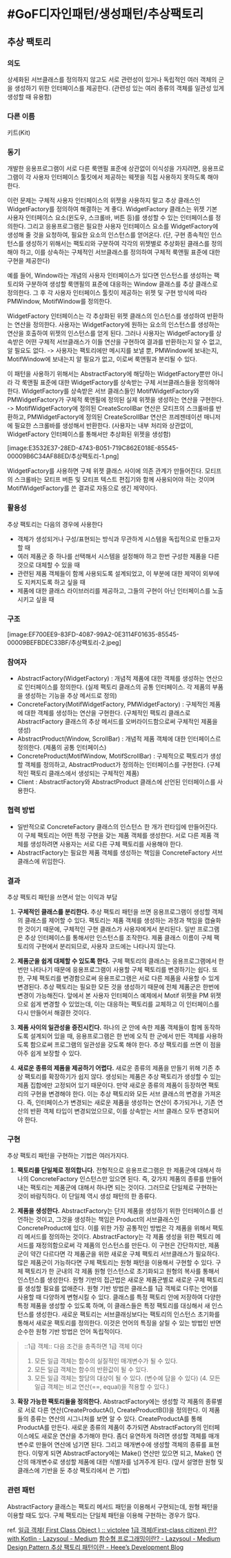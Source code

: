 # #GoF디자인패턴/생성패턴/추상팩토리



## 추상 팩토리

### 의도

상세화된 서브클래스를 정의하지 않고도 서로 관련성이 있거나 독립적인 여러 객체의 군을 생성하기 위한 인터페이스를 제공한다. (관련성 있는 여러 종류의 객체를 일관성 있게 생성할 때 유용함)


### 다른 이름

키트(Kit)


### 동기

개발한 응용프로그램이 서로 다른 룩앤필 표준에 상관없이 이식성을 가지려면, 응용프로그램이 각 사용자 인터페이스 툴킷에서 제공하는 웨젯을 직접 사용하지 못하도록 해야 한다.

이런 문제는 구체적 사용자 인터페이스의 위젯을 사용하지 말고 추상 클래스인 WidgetFactory를 정의하여 해결하는 게 좋다. WidgetFactory 클래스는 위젯 기본 사용자 인터페이스 요소(윈도우, 스크롤바, 버튼 등)를 생성할 수 있는 인터페이스를 정의한다. 그리고 응용프로그램은 필요한 사용자 인터페이스 요소를 WidgetFactory에 생성해 줄 것을 요청하여, 필요한 요소의 인스턴스를 얻어온다. (단, 구현 종속적인 인스턴스를 생성하기 위해서는 팩토리와 구분하여 각각의 위젯별로 추상화된 클래스를 정의해야 하고, 이를 상속하는 구체적인 서브클래스를 정의하여 구체적 룩앤필 표준에 대한 구현을 제공한다)

예를 들어, Window라는 개념의 사용자 인터페이스가 있다면 인스턴스를 생성하는 팩토리와 구분하여 생성할 룩앤필의 표준에 대응하는 Window 클래스를 추상 클래스로 정의한다. 그 후 각 사용자 인터페이스 툴킷이 제공하는 위젯 및 구현 방식에 따라 PMWindow, MotifWindow를 정의한다.

WidgetFactory 인터페이스는 각 추상화된 위젯 클래스의 인스턴스를 생성하여 반환하는 연산을 정의한다. 사용자는 WidgetFactory에 원하는 요소의 인스턴스를 생성하는 연산을 호출하여 위젯의 인스턴스를 얻게 된다. 그러나 사용자는 WidgetFactory를 상속받은 어떤 구체적 서브클래스가 이들 연산을 구현하여 결과를 반환하는지 알 수 없고, 알 필요도 없다.
-> 사용자는 팩토리에만 메시지를 보낼 뿐, PMWindow에 보내는지, MotifWindow에 보내는지 알 필요가 없고, 이로써 룩앤필과 분리될 수 있다.

이 패턴을 사용하기 위해서는 AbstractFactory에 해당하는 WidgetFactory뿐만 아니라 각 룩앤필 표준에 대한 WidgetFactory를 상속받는 구체 서브클래스들을 정의해야 한다. WidgetFactory를 상속받은 서브 클래스들인 MotifWidgetFactory와 PMWidgetFactory가 구체적 룩앤필에 정의된 실제 위젯을 생성하는 연산을 구현한다. 
-> MotifWidgetFactory에 정의된 CreateScrollBar 연산은 모티프의 스크롤바를 반환하고, PMWidgetFactory에 정의된 CreateScrollBar 연산은 프레젠테이션 매니저에 필요한 스크롤바를 생성해서 반환한다. (사용자는 내부 처리와 상관없이, WidgetFactory 인터페이스를 통해서만 추상화된 위젯을 생성함)

[image:E3532E37-28ED-4743-B051-719C862E018E-85545-00009B6C34AF88ED/추상팩토리-1.png]


WidgetFactory를 사용하면 구체 위젯 클래스 사이에 의존 관계가 만들어진다. 모티프의 스크롤바는 모티프 버튼 및 모티프 텍스트 편집기와 함께 사용되어야 하는 것이며 MotifWidgetFactory를 쓴 결과로 자동으로 생긴 제약이다.


### 활용성

추상 팩토리는 다음의 경우에 사용한다

- 객체가 생성되거나 구성/표현되는 방식과 무관하게 시스템을 독립적으로 만들고자 할 때
- 여러 제품군 중 하나를 선택해서 시스템을 설정해야 하고 한번 구성한 제품을 다른 것으로 대체할 수 있을 때
- 관련된 제품 객체들이 함께 사용되도록 설계되었고, 이 부분에 대한 제약이 외부에도 지켜지도록 하고 싶을 때
- 제품에 대한 클래스 라이브러리를 제공하고, 그들의 구현이 아닌 인터페이스를 노출시키고 싶을 때


### 구조

[image:EF700EE9-83FD-4087-99A2-0E3114F01635-85545-00009BEFBDEC33BF/추상팩토리-2.jpeg]


### 참여자

- AbstractFactory(WidgetFactory) : 개념적 제품에 대한 객체를 생성하는 연산으로 인터페이스를 정의한다. (실제 팩토리 클래스의 공통 인터페이스. 각 제품의 부품을 생성하는 기능을 추상 메서드로 정의)
- ConcreteFactory(MotifWidgetFactory, PMWidgetFactory) : 구체적인 제품에 대한 객체를 생성하는 연산을 구현한다. (구체적인 팩토리 클래스로 AbstractFactory 클래스의 추상 메서드를 오버라이드함으로써 구체적인 제품을 생성)
- AbstractProduct(Window, ScrollBar) : 개념적 제품 객체에 대한 인터페이스르 정의한다. (제품의 공통 인터페이스)
- ConcreteProduct(MotifWindow, MotifScrollBar) : 구체적으로 팩토리가 생성할 객체를 정의하고, AbstractProduct가 정의하는 인터페이스를 구현한다. (구체적인 팩토리 클래스에서 생성되는 구체적인 제품)
- Client : AbstractFactory와 AbstractProduct 클래스에 선언된 인터페이스를 사용한다.


### 협력 방법

- 일반적으로 ConcreteFactory 클래스의 인스턴스 한 개가 런타임에 만들어진다. 이 구체 팩토리는 어떤 특정 구현을 갖는 제품 객체를 생성한다. 서로 다른 제품 객체를 생성하려면 사용자는 서로 다른 구체 팩토리를 사용해야 한다.
- AbstractFactory는 필요한 제품 객체를 생성하는 책임을 ConcreteFactory 서브 클래스에 위임한다.


### 결과

추상 팩토리 패턴을 쓰면서 얻는 이익과 부담

1. **구체적인 클래스를 분리한다.** 추상 팩토리 패턴을 쓰면 응용프로그램이 생성할 객체의 클래스를 제어할 수 있다. 팩토리는 제품 객체를 생성하는 과정과 책임을 캡슐화한 것이기 때문에, 구체적인 구현 클래스가 사용자에게서 분리된다. 일반 프로그램은 추상 인터페이스를 통해서만 인스턴스를 조작한다. 제품 클래스 이름이 구체 팩토리의 구현에서 분리되므로, 사용자 코드에는 나타나지 않는다.

2. **제품군을 쉽게 대체할 수 있도록 한다.** 구체 팩토리의 클래스는 응용프로그램에서 한번만 나타나기 때문에 응용프로그램이 사용할 구체 팩토리를 변경하기는 쉽다. 또한, 구체 팩토리를 변경함으로써 응용프로그램은 서로 다른 제품을 사용할 수 있게 변경된다. 추상 팩토리는 필요한 모든 것을 생성하기 때문에 전체 제품군은 한번에 변경이 가능해진다. 앞에서 본 사용자 인터페이스 예제에서 Motif 위젯을 PM 위젯으로 쉽게 변경할 수 있었는데, 이는 대응하는 팩토리를 교체하고 이 인터페이스를 다시 만들어서 해결한 것이다.

3. **제품 사이의 일관성을 증진시킨다.** 하나의 군 안에 속한 제품 객체들이 함께 동작하도록 설계되어 있을 때, 응용프로그램은 한 번에 오직 한 군에서 만든 객체를 사용하도록 함으로써 프로그램의 일관성을 갖도록 해야 한다. 추상 팩토리를 쓰면 이 점을 아주 쉽게 보장할 수 있다.

4. **새로운 종류의 제품을 제공하기 어렵다.** 새로운 종류의 제품을 만들기 위해 기존 추상 팩토리를 확장하기가 쉽지 않다. 생성되는 제품은 추상 팩토리가 생성할 수 있는 제품 집합에만 고정되어 있기 때문이다. 만약 새로운 종류의 제품이 등장하면 팩토리의 구현을 변경해야 한다. 이는 추상 팩토리와 모든 서브 클래스의 변경을 가져온다. 즉, 인터페이스가 변경되는 새로운 제품을 생성하는 연산이 추가되거나, 기존 연산의 반환 객체 타입이 변경되었으므로, 이를 상속받는 서브 클래스 모두 변경되어야 한다.


### 구현

추상 팩토리 패턴을 구현하는 기법은 여러가지다. 

1. **팩토리를 단일체로 정의합니다.** 전형적으로 응용프로그램은 한 제품군에 대해서 하나의 ConcreteFactory 인스턴스만 있으면 된다. 즉, 갖가지 제품의 종류를 만들어 내는 팩토리는 제품군에 대해서 하나면 되는 것이다. 그러므로 단일체로 구현하는 것이 바람직하다. 이 단일체 역시 생성 패턴의 한 종류다.

2. **제품을 생성한다.** AbstractFactory는 단지 제품을 생성하기 위한 인터페이스를 선언하는 것이고, 그것을 생성하는 책임은 Product의 서브클래스인 ConcreteProduct에 있다. 이를 위한 가장 공통적인 방법은 각 제품을 위해서 팩토리 메서드를 정의하는 것이다. AbstractFactory는 각 제품 생성을 위한 팩토리 메서드를 재정의함으로써 각 제품의 인스턴스를 만든다. 이 구현은 간단하지만, 제품군이 약간 다르다면 각 제품군을 위한 새로운 구체 팩토리 서브클래스가 필요하다. 
 많은 제품군이 가능하다면 구체 팩토리는 원형 패턴을 이용해서 구현할 수 있다. 구체 팩토리가 한 군내의 각 제품 원형 인스턴스로 초기화되고 원형의 복사를 통해서 인스턴스를 생성한다. 원형 기반의 접근법은 새로운 제품군별로 새로운 구체 팩토리를 생성할 필요를 없애준다.
 원형 기반 방법은 클래스를 1급 객체로 다루는 언어를 사용할 때 다양하게 변형시킬 수 있다. 클래스를 특정 팩토리 안에 저장하여 다양한 특정 제품을 생성할 수 있도록 하며, 이 클래스들은 특정 팩토리를 대싱해서 새 인스턴스를 생성한다. 새로운 팩토리는 서브클래싱보다는 팩토리의 인스턴스 초기화를 통해서 새로운 팩토리를 정의한다. 이것은 언어의 특징을 살릴 수 있는 방법인 반면 순수한 원형 기반 방법은 언어 독립적이다.

> ::1급 객체:: 다음 조건을 충족하면 1급 객체 이다
> 1. 모든 일급 객체는 함수의 실질적인 매개변수가 될 수 있다.
> 2. 모든 일급 객체는 함수의 반환값이 될 수 있다. 
> 3. 모든 일급 객체는 할당의 대상이 될 수 있다. (변수에 담을 수 있다)
> (4. 모든 일급 객체는 비교 연산(==, equal)을 적용할 수 있다.)

3. **확장 가능한 팩토리들을 정의한다.** AbstractFactory에는 생성할 각 제품의 종류별로 서로 다른 연산(CreateProductA(), CreateProductB())을 정의한다. 이 제품들의 종류는 연산의 시그니처를 보면 알 수 있다. CreateProductA를 통해 ProductA를 만든다. 새로운 종류의 제품이 추가되면 AbstractFactory의 인터페이스에도 새로운 연산을 추가해야 한다. 좀더 유연하게 하려면 생성할 객체를 매개변수로 만들어 연산에 넘기면 된다. 그리고 매개변수에 생성할 객체의 종류를 표현한다. 이렇게 되면 AbstractFactory에는 Make() 연산만 있으면 되고, Make() 연산의 매개변수로 생성할 제품에 대한 식별자를 넘겨주게 된다. (앞서 설명한 원형 및 클래스에 기반을 둔 추상 팩토리에서 쓴 기법)


### 관련 패턴

AbstractFactory 클래스는 팩토리 메서드 패턴을 이용해서 구현되는데, 원형 패턴을 이용할 때도 있다. 구체 팩토리는 단일체 패턴을 이용해 구현하는 경우가 많다.


ref.
[일급 객체( First Class Object ) :: victolee](https://victorydntmd.tistory.com/46)
[1급 객체(First-class citizen) 란? with Kotlin - Lazysoul - Medium](https://medium.com/@lazysoul/functional-programming-%EC%97%90%EC%84%9C-1%EA%B8%89-%EA%B0%9D%EC%B2%B4%EB%9E%80-ba1aeb048059)
[함수형 프로그래밍이란? - Lazysoul - Medium](https://medium.com/@lazysoul/%ED%95%A8%EC%88%98%ED%98%95-%ED%94%84%EB%A1%9C%EA%B7%B8%EB%9E%98%EB%B0%8D%EC%9D%B4%EB%9E%80-d881230f2a5e)
[Design Pattern 추상 팩토리 패턴이란 - Heee’s Development Blog](https://gmlwjd9405.github.io/2018/08/08/abstract-factory-pattern.html)